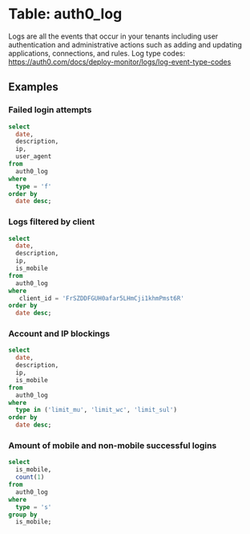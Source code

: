 # Table: auth0_log

Logs are all the events that occur in your tenants including user authentication and administrative actions such as adding and updating applications, connections, and rules.
Log type codes: https://auth0.com/docs/deploy-monitor/logs/log-event-type-codes

## Examples

### Failed login attempts

```sql
select
  date,
  description,
  ip,
  user_agent
from
  auth0_log
where
  type = 'f'
order by
  date desc;
```

### Logs filtered by client

```sql
select
  date,
  description,
  ip,
  is_mobile
from
  auth0_log
where
   client_id = 'FrSZDDFGUH0afar5LHmCji1khmPmst6R'
order by
  date desc;
```

### Account and IP blockings

```sql
select
  date,
  description,
  ip,
  is_mobile
from
  auth0_log
where
  type in ('limit_mu', 'limit_wc', 'limit_sul')
order by
  date desc;
```

### Amount of mobile and non-mobile successful logins

```sql
select
  is_mobile,
  count(1)
from
  auth0_log
where
  type = 's'
group by
  is_mobile;
```
